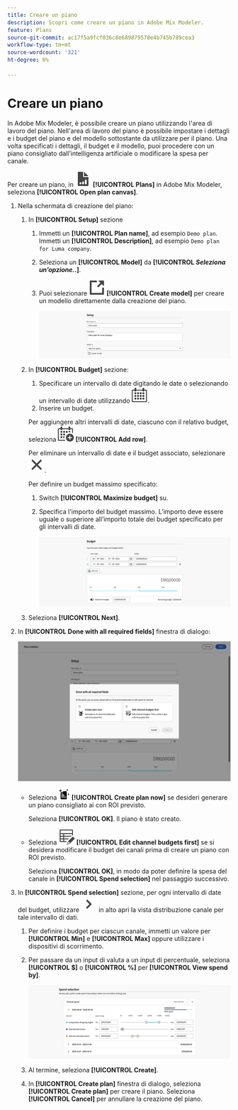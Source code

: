 ```yaml
---
title: Creare un piano
description: Scopri come creare un piano in Adobe Mix Modeler.
feature: Plans
source-git-commit: ac17f5a9fcf036c8e689879578e4b745b789cea3
workflow-type: tm+mt
source-wordcount: '321'
ht-degree: 0%

---
```



# Creare un piano

In Adobe Mix Modeler, è possibile creare un piano utilizzando l&#39;area di lavoro del piano. Nell&#39;area di lavoro del piano è possibile impostare i dettagli e i budget del piano e del modello sottostante da utilizzare per il piano. Una volta specificati i dettagli, il budget e il modello, puoi procedere con un piano consigliato dall’intelligenza artificiale o modificare la spesa per canale.

Per creare un piano, in ![PLan](../assets/icons/FileChart.svg) **[!UICONTROL Plans]** in Adobe Mix Modeler, seleziona **[!UICONTROL Open plan canvas]**.

1. Nella schermata di creazione del piano:

   1. In **[!UICONTROL Setup]** sezione

      1. Immetti un **[!UICONTROL Plan name]**, ad esempio `Demo plan`. Immetti un **[!UICONTROL Description]**, ad esempio `Demo plan for Luma company`.
      1. Seleziona un **[!UICONTROL Model]** da **[!UICONTROL _Seleziona un’opzione._.]**.
      1. Puoi selezionare ![LinkOut](../assets/icons/LinkOut.svg) **[!UICONTROL Create model]** per creare un modello direttamente dalla creazione del piano.

         ![Impostazione piano](../assets/plan-setup.png)

   1. In **[!UICONTROL Budget]** sezione:

      1. Specificare un intervallo di date digitando le date o selezionando un intervallo di date utilizzando ![Calendario](../assets/icons/Calendar.svg).
      1. Inserire un budget.

      Per aggiungere altri intervalli di date, ciascuno con il relativo budget, seleziona ![CalendarAdd](../assets/icons/CalendarAdd.svg) **[!UICONTROL Add row]**.

      Per eliminare un intervallo di date e il budget associato, selezionare ![Chiudi](../assets/icons/Close.svg).

      Per definire un budget massimo specificato:

      1. Switch **[!UICONTROL Maximize budget]** su.
      1. Specifica l&#39;importo del budget massimo. L’importo deve essere uguale o superiore all’importo totale dei budget specificato per gli intervalli di date.

         ![Budget del piano](../assets/plan-budget.png)

   1. Seleziona **[!UICONTROL Next]**.

1. In **[!UICONTROL Done with all required fields]** finestra di dialogo:

   ![Piano completato](../assets/plan-done-required-fields.png)

   * Seleziona <img src="../assets/icons/NewPlan.svg" width="25" /> **[!UICONTROL Create plan now]** se desideri generare un piano consigliato ai con ROI previsto.

     Seleziona **[!UICONTROL OK]**. Il piano è stato creato.


   * Seleziona ![ModificaTabella](../assets/icons/TableEdit.svg) **[!UICONTROL Edit channel budgets first]** se si desidera modificare il budget dei canali prima di creare un piano con ROI previsto.

     Seleziona **[!UICONTROL OK]**, in modo da poter definire la spesa del canale in **[!UICONTROL Spend selection]** nel passaggio successivo.



1. In **[!UICONTROL Spend selection]** sezione, per ogni intervallo di date del budget, utilizzare ![Freccia](../assets/icons/ChevronRight.svg) in alto apri la vista distribuzione canale per tale intervallo di dati.

   1. Per definire i budget per ciascun canale, immetti un valore per **[!UICONTROL Min]** e **[!UICONTROL Max]** oppure utilizzare i dispositivi di scorrimento.

   1. Per passare da un input di valuta a un input di percentuale, seleziona **[!UICONTROL $]** o **[!UICONTROL %]** per **[!UICONTROL View spend by]**.

      ![Selezione spesa](../assets/plan-spend-selection.png)

   1. Al termine, seleziona **[!UICONTROL Create]**.

   1. In **[!UICONTROL Create plan]** finestra di dialogo, seleziona **[!UICONTROL Create plan]** per creare il piano. Seleziona **[!UICONTROL Cancel]** per annullare la creazione del piano.



